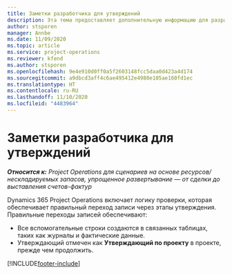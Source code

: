```yaml
---
title: Заметки разработчика для утверждений
description: Эта тема предоставляет дополнительную информацию для разработчика о работе с утверждениями.
author: stsporen
manager: Annbe
ms.date: 11/09/2020
ms.topic: article
ms.service: project-operations
ms.reviewer: kfend
ms.author: stsporen
ms.openlocfilehash: 9e4e910d0ff0a5f2603148fcc5daa0d423a4d174
ms.sourcegitcommit: a9dbcd3aff4c6ae495412e4980e105ae160fd1ec
ms.translationtype: HT
ms.contentlocale: ru-RU
ms.lasthandoff: 11/10/2020
ms.locfileid: "4483964"
---
```

# <a name="developer-notes-for-approvals"></a>Заметки разработчика для утверждений

_**Относится к:** Project Operations для сценариев на основе ресурсов/нескладируемых запасов, упрощенное развертывание — от сделки до выставления счетов-фактур_

Dynamics 365 Project Operations включает логику проверки, которая обеспечивает правильный переход записи через этапы утверждения. Правильные переходы записей обеспечивают: 

  - Все вспомогательные строки создаются в связанных таблицах, таких как журналы и фактические данные.
  - Утверждающий отмечен как **Утверждающий по проекту** в проекте, прежде чем продолжить.


[!INCLUDE[footer-include](../includes/footer-banner.md)]